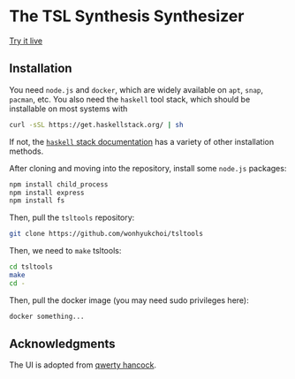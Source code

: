 # The TSL Synthesis Synthesizer

[Try it live](https://wonhyukchoi.github.io/tsl-synth)

## Installation
You need `node.js` and `docker`, which are widely available on `apt`, `snap`, `pacman`, etc.
You also need the `haskell` tool stack, which should be installable on most systems with
```sh
curl -sSL https://get.haskellstack.org/ | sh
```
If not, the [`haskell` stack documentation](https://docs.haskellstack.org/en/stable/install_and_upgrade/) has a variety of other installation methods.

After cloning and moving into the repository, install some `node.js` packages:

```sh
npm install child_process
npm install express
npm install fs
```

Then, pull the `tsltools` repository:
```sh
git clone https://github.com/wonhyukchoi/tsltools
```

Then, we need to `make` tsltools:
```sh
cd tsltools
make
cd -
```

Then, pull the docker image (you may need sudo privileges here): 
```sh
docker something...
```

## Acknowledgments
The UI is adopted from [qwerty hancock](https://stuartmemo.com/qwerty-hancock/).
